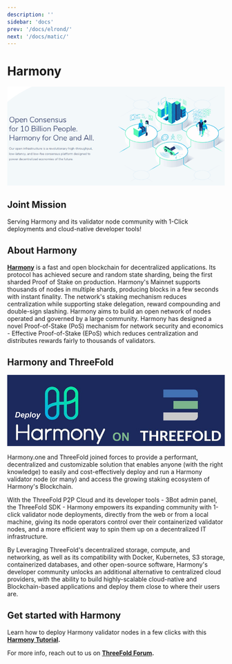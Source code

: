```yaml
---
description: ''
sidebar: 'docs'
prev: '/docs/elrond/'
next: '/docs/matic/'
---
```


# Harmony

![](./img/harmony1.png)

 ## Joint Mission
 
Serving Harmony and its validator node community with 1-Click deployments and cloud-native developer tools!

## About Harmony

**[Harmony](https://harmony.one/)** is a fast and open blockchain for decentralized applications. Its protocol has achieved secure and random state sharding, being the first sharded Proof of Stake on production. Harmony's Mainnet supports thousands of nodes in multiple shards, producing blocks in a few seconds with instant finality. The network's staking mechanism reduces centralization while supporting stake delegation, reward compounding and double-sign slashing. Harmony aims to build an open network of nodes operated and governed by a large community. Harmony has designed a novel Proof-of-Stake (PoS) mechanism for network security and economics - Effective Proof-of-Stake (EPoS) which reduces centralization and distributes rewards fairly to thousands of validators.

## Harmony and ThreeFold

![](./img/harmony2.png)

Harmony.one and ThreeFold joined forces to provide a performant, decentralized and customizable solution that enables anyone (with the right knowledge) to easily and cost-effectively deploy and run a Harmony validator node (or many) and access the growing staking ecosystem of Harmony's Blockchain. 

With the ThreeFold P2P Cloud and its developer tools - 3Bot admin panel, the ThreeFold SDK - Harmony empowers its expanding community with 1-click validator node deployments, directly from the web or from a local machine, giving its node operators control over their containerized validator nodes, and a more efficient way to spin them up on a decentralized IT infrastructure. 

By Leveraging ThreeFold's decentralized storage, compute, and networking, as well as its compatibility with Docker, Kubernetes, S3 storage, containerized databases, and other open-source software, Harmony's developer community unlocks an additional alternative to centralized cloud providers, with the ability to build highly-scalable cloud-native and Blockchain-based applications and deploy them close to where their users are.

## Get started with Harmony

Learn how to deploy Harmony validator nodes in a few clicks with this **[Harmony Tutorial](https://forum.threefold.io/t/setting-up-a-harmony-node-on-the-threefold-grid/476).**

For more info, reach out to us on **[ThreeFold Forum](https://forum.threefold.io/).**